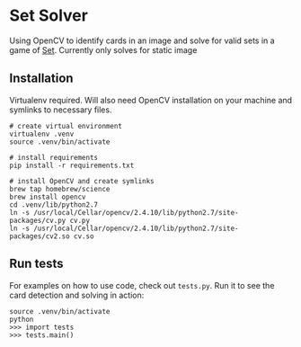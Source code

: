 # Set Solver

Using OpenCV to identify cards in an image and solve for valid sets in a game of [Set](https://www.wikiwand.com/en/Set_(game)). Currently only solves for static image

## Installation

Virtualenv required. Will also need OpenCV installation on your machine and symlinks to necessary files.

```
# create virtual environment
virtualenv .venv
source .venv/bin/activate

# install requirements
pip install -r requirements.txt

# install OpenCV and create symlinks
brew tap homebrew/science
brew install opencv
cd .venv/lib/python2.7
ln -s /usr/local/Cellar/opencv/2.4.10/lib/python2.7/site-packages/cv.py cv.py
ln -s /usr/local/Cellar/opencv/2.4.10/lib/python2.7/site-packages/cv2.so cv.so

```

## Run tests

For examples on how to use code, check out `tests.py`. Run it to see the card detection and solving in action:

```
source .venv/bin/activate
python
>>> import tests 
>>> tests.main()
```